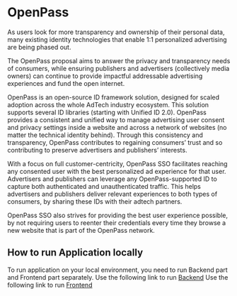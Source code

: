 # OpenPass

As users look for more transparency and ownership of their personal data, many existing identity technologies that enable 1:1 personalized advertising are being phased out. 

The OpenPass proposal aims to answer the privacy and transparency needs of consumers, while ensuring publishers and advertisers (collectively media owners) can continue to provide impactful addressable advertising experiences and fund the open internet. 

OpenPass is an open-source ID framework solution, designed for scaled adoption across the whole AdTech industry ecosystem. This solution supports several ID libraries (starting with Unified ID 2.0). OpenPass provides a consistent and unified way to manage advertising user consent and privacy settings inside a website and across a network of websites (no matter the technical identity behind). Through this consistency and transparency, OpenPass contributes to regaining consumers’ trust and so contributing to preserve advertisers and publishers’ interests.

With a focus on full customer-centricity, OpenPass SSO facilitates reaching any consented user with the best personalized ad experience for that user.  Advertisers and publishers can leverage any OpenPass-supported ID to capture both authenticated and unauthenticated traffic. This helps advertisers and publishers deliver relevant experiences to both types of consumers, by sharing these IDs with their adtech partners.

OpenPass SSO also strives for providing the best user experience possible, by not requiring users to reenter their credentials every time they browse a new website that is part of the OpenPass network.





## How to run Application locally

To run application on your local environment, you need to run Backend part and Frontend part separately.
Use the following link to run [Backend](https://github.com/criteo/openpass/blob/main/OpenPass.IdController/README.md)
Use the following link to run [Frontend](https://github.com/criteo/openpass/blob/main/OpenPass.IdController.UI/README.md)
